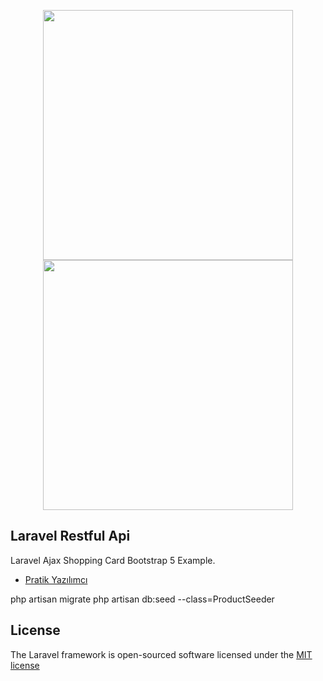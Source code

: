 <p align="center">  <a  href="https://wwwpratikyazilimci.com"><img src="https://www.pratikyazilimci.com/images/site/logo2.png" width="400"></a>
 <a href="https://laravel.com/"><img src="https://travis-ci.org/laravel/framework.svgg" width="400"></a> </p>

## Laravel Restful Api

Laravel Ajax Shopping Card Bootstrap 5 Example.

- [Pratik Yazılımcı](https://www.pratikyazilimci.com)


 php artisan migrate
 php artisan db:seed --class=ProductSeeder


## License

The Laravel framework is open-sourced software licensed under the [MIT license](https://opensource.org/licenses/MIT)
